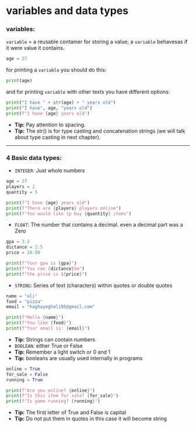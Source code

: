 # variables and data types
### variables:

`variable` = a reusable container for storing a value; a `variable` behavesas if it were value it contains.

```python
age = 27
```
for printing a `variable` you should do this:
```python
print(age)
```
and for printing `variable` with other texts you have different options:
```python
print("I have " + str(age) + " years old")
print("I have", age, "years old")
print(f"I have {age} years old")
```
- **Tip:** Pay attention to spacing.
- **Tip:** The str() is for type casting and concatenation strings (we will talk about type casting in next chapter).

***
### 4 Basic data types:
- `INTEGER`: Just whole numbers
```python
age = 27
players = 2
quantity = 5

print(f"I have {age} years old")
print(f"There are {players} players online")
print(f"You would like tp buy {quantity} items")
```

- `FLOAT`: The number that contains a decimal. even a decimal part was a Zero 
```python
gpa = 3.2
dictance = 2.5
price = 10.99

print(f"Your gpa is {gpa}")
print(f"You ran {dictance}km")
print(f"the price is ${price}")
```
- `STRING`: Series of text (characters) within quotes or double quotes
```python
name = "ali"
food = "pizza"
email = "haghayeghali95@gmail.com"

print(f"Hello {name}")
print(f"You like {food}")
print(f"Your email is: {email}")
```
- **Tip:** Strings can contain numbers
- `BOOLEAN`: either True or False
- **Tip:** Remember a light switch or 0 and 1
- **Tip:** booleans are usually used internally in programs

```python
online = True
for_sale = False
running = True

print(f"Are you online? {online}")
print(f"Is this item for sale? {for_sale}")
print(f"Is game running? {running}")
```
- **Tip:** The first letter of True and False is capital
- **Tip:** Do not put them in quotes in this case it will become string

